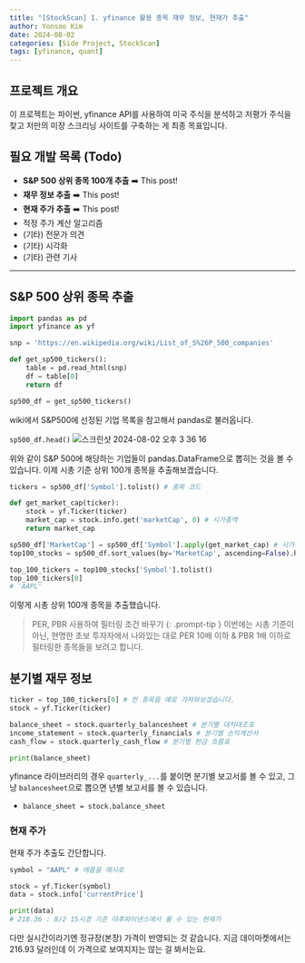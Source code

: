 ```yaml
---
title: "[StockScan] 1. yfinance 활용 종목 재무 정보, 현재가 추출"
author: Yonsoo Kim
date: 2024-08-02
categories: [Side Project, StockScan]
tags: [yfinance, quant]
---
```


## 프로젝트 개요

이 프로젝트는 파이썬, yfinance API를 사용하여 미국 주식을 분석하고 저평가 주식을 찾고 저만의 미장 스크리닝 사이트를 구축하는 게 최종 목표입니다.

## 필요 개발 목록 (Todo)

- **S&P 500 상위 종목 100개 추출** ➡️ This post!
- **재무 정보 추출** ➡️ This post!
- **현재 주가 추출** ➡️ This post!
- 적정 주가 계산 알고리즘
- (기타) 전문가 의견
- (기타) 시각화
- (기타) 관련 기사

----

## S&P 500 상위 종목 추출

```py
import pandas as pd
import yfinance as yf

snp = 'https://en.wikipedia.org/wiki/List_of_S%26P_500_companies'

def get_sp500_tickers():
    table = pd.read_html(snp)
    df = table[0]
    return df

sp500_df = get_sp500_tickers()
```

wiki에서 S&P500에 선정된 기업 목록을 참고해서 pandas로 불러옵니다.

`sp500_df.head()`
![스크린샷 2024-08-02 오후 3 36 16](https://github.com/user-attachments/assets/3d75102a-51a6-40f3-8fc7-bc4c76d9790e)

위와 같이 S&P 500에 해당하는 기업들이 pandas.DataFrame으로 뽑히는 것을 볼 수 있습니다.
이제 시총 기준 상위 100개 종목을 추출해보겠습니다.

```py
tickers = sp500_df['Symbol'].tolist() # 종목 코드

def get_market_cap(ticker):
    stock = yf.Ticker(ticker)
    market_cap = stock.info.get('marketCap', 0) # 시가총액
    return market_cap

sp500_df['MarketCap'] = sp500_df['Symbol'].apply(get_market_cap) # 시가총액 컬럼 생성
top100_stocks = sp500_df.sort_values(by='MarketCap', ascending=False).head(100) # 상위 100개 정렬

top_100_tickers = top100_stocks['Symbol'].tolist()
top_100_tickers[0]
# 'AAPL'
```

이렇게 시총 상위 100개 종목을 추출했습니다.

> PER, PBR 사용하여 필터링 조건 바꾸기
{: .prompt-tip }
이번에는 시총 기준이 아닌, 현명한 초보 투자자에서 나와있는 대로 PER 10배 이하 & PBR 1배 이하로 필터링한 종목들을 보려고 합니다.



## 분기별 재무 정보

```py
ticker = top_100_tickers[0] # 한 종목을 예로 가져와보겠습니다.
stock = yf.Ticker(ticker)

balance_sheet = stock.quarterly_balancesheet # 분기별 대차대조표
income_statement = stock.quarterly_financials # 분기별 손익계산서
cash_flow = stock.quarterly_cash_flow # 분기별 현금 흐름표

print(balance_sheet)
```

yfinance 라이브러리의 경우 `quarterly_...`를 붙이면 분기별 보고서를 볼 수 있고, 그냥 `balancesheet`으로 뽑으면 년별 보고서를 볼 수 있습니다.
- `balance_sheet = stock.balance_sheet`

### 현재 주가

현재 주가 추출도 간단합니다.

```py
symbol = "AAPL" # 애플을 예시로

stock = yf.Ticker(symbol)
data = stock.info['currentPrice']

print(data)
# 218.36 : 8/2 15시경 기준 야후파이낸스에서 볼 수 있는 현재가
```

다만 실시간이라기엔 정규장(본장) 가격이 반영되는 것 같습니다. 지금 데이마켓에서는 216.93 달러인데 이 가격으로 보여지지는 않는 걸 봐서는요.


